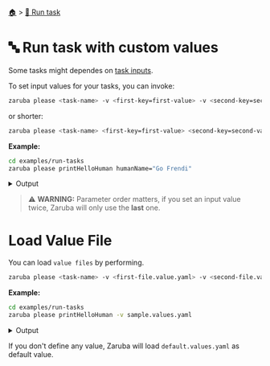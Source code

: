 <!--startTocHeader-->
[🏠](../README.md) > [🏃 Run task](README.md)
# 🔤 Run task with custom values
<!--endTocHeader-->

Some tasks might dependes on [task inputs](../core-concepts/task/task-inputs.md).

To set input values for your tasks, you can invoke:

```bash
zaruba please <task-name> -v <first-key=first-value> -v <second-key=second-value>
```

or shorter:


```bash
zaruba please <task-name> <first-key=first-value> <second-key=second-value>
```

__Example:__

<!--startCode-->
```bash
cd examples/run-tasks
zaruba please printHelloHuman humanName="Go Frendi"
```
 
<details>
<summary>Output</summary>
 
```````
Job Starting...
 Elapsed Time: 2.098µs
 Current Time: 06:54:41
  Run  'printHelloHuman' command on /home/gofrendi/zaruba/docs/examples/run-tasks
   printHelloHuman       06:54:41.919 hello Go Frendi
  Successfully running  'printHelloHuman' command
  Job Running...
 Elapsed Time: 102.421515ms
 Current Time: 06:54:42
  
  Job Complete!!! 
  Terminating
  Job Ended...
 Elapsed Time: 213.339943ms
 Current Time: 06:54:42
zaruba please printHelloHuman  -v 'humanName=Go Frendi'
```````
</details>
<!--endCode-->

> ⚠️ __WARNING:__ Parameter order matters, if you set an input value twice, Zaruba will only use the __last__ one.

# Load Value File

You can load `value files` by performing.

```bash
zaruba please <task-name> -v <first-file.value.yaml> -v <second-file.value.yaml>
```

__Example:__

<!--startCode-->
```bash
cd examples/run-tasks
zaruba please printHelloHuman -v sample.values.yaml
```
 
<details>
<summary>Output</summary>
 
```````
Job Starting...
 Elapsed Time: 1.282µs
 Current Time: 06:54:42
  Run  'printHelloHuman' command on /home/gofrendi/zaruba/docs/examples/run-tasks
   printHelloHuman       06:54:42.295 hello Avogadro
  Successfully running  'printHelloHuman' command
  Job Running...
 Elapsed Time: 101.928837ms
 Current Time: 06:54:42
  
  Job Complete!!! 
  Terminating
  Job Ended...
 Elapsed Time: 213.043554ms
 Current Time: 06:54:42
zaruba please printHelloHuman  -v 'sample.values.yaml'
```````
</details>
<!--endCode-->

If you don't define any value, Zaruba will load `default.values.yaml` as default value.

<!--startTocSubTopic-->
<!--endTocSubTopic-->
